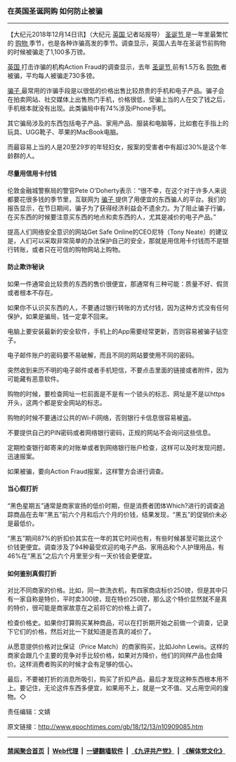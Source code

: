 ### 在英国圣诞网购 如何防止被骗
------------------------

<p>
 【大纪元2018年12月14日讯】（大纪元
 <a href="http://www.epochtimes.com/gb/tag/%E8%8B%B1%E5%9B%BD.html">
  英国
 </a>
 记者站报导）
 <a href="http://www.epochtimes.com/gb/tag/%E5%9C%A3%E8%AF%9E%E8%8A%82.html">
  圣诞节
 </a>
 是一年里最繁忙的
 <a href="http://www.epochtimes.com/gb/tag/%E8%B4%AD%E7%89%A9.html">
  购物
 </a>
 季节，也是各种诈骗高发的季节。调查显示，英国人去年在圣诞节前购物的时候被骗走了1,100多万镑。
</p>
<p>
 <a href="http://www.epochtimes.com/gb/tag/%E8%8B%B1%E5%9B%BD.html">
  英国
 </a>
 打击诈骗的机构Action Fraud的调查显示，去年
 <a href="http://www.epochtimes.com/gb/tag/%E5%9C%A3%E8%AF%9E%E8%8A%82.html">
  圣诞节
 </a>
 前有1.5万名
 <a href="http://www.epochtimes.com/gb/tag/%E8%B4%AD%E7%89%A9.html">
  购物
 </a>
 者被骗，平均每人被骗走730多镑。
</p>
<p>
 <a href="http://www.epochtimes.com/gb/tag/%E9%AA%97%E5%AD%90.html">
  骗子
 </a>
 最常用的诈骗手段是以很低的价格出售比较昂贵的手机和电子产品。骗子会在拍卖网站、社交媒体上出售热门手机，价格很低，受骗上当的人在交了钱之后，手机根本就没有出现。此类骗局中有74%涉及iPhone手机。
</p>
<p>
 其它骗局涉及的东西包括电子产品、家用产品、服装和电脑等，比如套在手指上的玩具、UGG靴子、苹果的MacBook电脑。
</p>
<p>
 而最容易上当的人是20至29岁的年轻妇女，报案的受害者中有超过30%是这个年龄群的人。
</p>
<h4>
 尽量用信用卡付钱
</h4>
<p>
 伦敦金融城警察局的警官Pete O’Doherty表示：“很不幸，在这个对于许多人来说都要花很多钱的季节里，互联网为
 <a href="http://www.epochtimes.com/gb/tag/%E9%AA%97%E5%AD%90.html">
  骗子
 </a>
 提供了用便宜的东西骗人的平台。我们的报告显示，在节日期间，骗子为了获得经济利益会不遗余力。为了阻止骗子行骗，在买东西的时候要注意买东西的地点和卖东西的人，尤其是减价的电子产品。”
</p>
<p>
 提高人们网络安全意识的网站Get Safe Online的CEO尼特（Tony Neate）的建议是，人们可以采取非常简单的办法保护自己的安全，那就是用信用卡付钱而不是银行转账，或者只在可信的购物网站上购物。
</p>
<h4>
 防止欺诈秘诀
</h4>
<p>
 如果一件通常会比较贵的东西的售价很便宜，那通常有三种可能：质量不好、假货或者根本不存在。
</p>
<p>
 如果你不认识买东西的人，不要通过银行转账的方式付钱，因为这种方式没有任何保护，如果是骗局，钱一定拿不回来。
</p>
<p>
 电脑上要安装最新的安全软件，手机上的App需要经常更新，否则容易被骗子钻空子。
</p>
<p>
 电子邮件账户的密码要不易破解，而且不同的网站要使用不同的密码。
</p>
<p>
 突然收到来历不明的电子邮件或者手机短信，不要点击里面的链接或者附件，因为可能藏有恶意软件。
</p>
<p>
 购物的时候，要检查网址一栏前面是不是有一个锁头的标志、网址是不是以https开头，这两个都是安全网站的标志。
</p>
<p>
 购物的时候不要通过公共的Wi-Fi网络，否则银行卡信息很容易被盗。
</p>
<p>
 不要提供自己的PIN密码或者网络银行密码，正规的网站不会询问这些信息。
</p>
<p>
 定期检查银行邮寄来的对账单或者到网络银行账户检查，这样可以及时发现问题，迅速报案。
</p>
<p>
 如果被骗，要向Action Fraud报案，这样警方会进行调查。
</p>
<h4>
 当心假打折
</h4>
<p>
 “黑色星期五”通常是商家宣扬的低价时期，但是消费者团体Which?进行的调查追踪商品在去年“黑五”前六个月和后六个月的价钱，结果发现，“黑五”的促销价未必是最低价。
</p>
<p>
 “黑五”期间87%的折扣价其实在一年的其它时间也有，有些时候甚至可能比这个价钱更便宜。调查涉及了94种最受欢迎的电子产品、家用品和个人护理用品，有46%在“黑五”之后六个月里至少有一天价钱会更便宜。
</p>
<h4>
 如何鉴别真假打折
</h4>
<p>
 对比不同商家的价格。比如，同一款洗衣机，有四家商店标价250镑，但是其中只有一家自称是特价，平时卖300镑，现在特价250镑，那么这个特价显然就不是真的特价，很可能是商家故意在之前将它的价格上调了。
</p>
<p>
 检查价格史。如果你打算购买某种商品，可以在打折期开始之前做一个调查，记录下它们的价格，然后对比一下就知道是否真的减价了。
</p>
<p>
 从愿意提供价格对比保证（Price Match）的商家购买，比如John Lewis。这样的商家会跟几个主要的竞争对手比较价格，如果对方降价，他们的同样产品也会降价。这样消费者购买的时候才会有足够的信心。
</p>
<p>
 最后，不要被打折的消息所吸引，购买了折扣产品，最后才发现这种东西根本用不上。要记住，无论这件东西多便宜，如果用不上，就是一文不值、又占用空间的废物。◇
</p>
<p>
 责任编辑：文婧
</p>

原文链接：http://www.epochtimes.com/gb/18/12/13/n10909085.htm


------------------------
#### [禁闻聚合首页](https://github.com/gfw-breaker/banned-news/blob/master/README.md) &nbsp;|&nbsp; [Web代理](https://github.com/gfw-breaker/open-proxy/blob/master/README.md) &nbsp;|&nbsp; [一键翻墙软件](https://github.com/gfw-breaker/nogfw/blob/master/README.md) &nbsp;|&nbsp; [《九评共产党》](https://github.com/gfw-breaker/9ping.md/blob/master/README.md#九评之一评共产党是什么) &nbsp;|&nbsp; [《解体党文化》](https://github.com/gfw-breaker/jtdwh.md/blob/master/README.md#绪论)